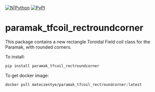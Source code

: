 [![N|Python](https://www.python.org/static/community_logos/python-powered-w-100x40.png)](https://www.python.org)
[![PyPI](https://img.shields.io/pypi/v/paramak-tfcoil-rectroundcorner?color=brightgreen&label=pypi&logo=grebrightgreenen&logoColor=green)](https://pypi.org/project/paramak_tfcoil_rectroundcorner/)

# paramak_tfcoil_rectroundcorner

This package contains a new rectangle Toroidal Field coil class for the Paramak,
with rounded corners.

To install:
```bash
pip install paramak_tfcoil_rectroundcorner
```

To get docker image:
```bash
docker pull mateczentye/paramak_tfcoil_rectroundcorner:latest
```